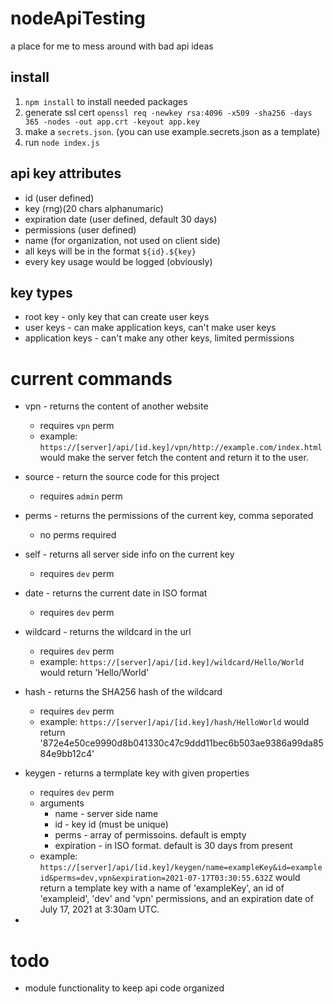 # nodeApiTesting
a place for me to mess around with bad api ideas
## install
1. ```npm install``` to install needed packages
2. generate ssl cert ```openssl req -newkey rsa:4096 -x509 -sha256 -days 365 -nodes -out app.crt -keyout app.key```
3. make a ```secrets.json```. (you can use example.secrets.json as a template)
4. run ```node index.js```

## api key attributes
* id (user defined)
* key (rng)(20 chars alphanumaric)
* expiration date (user defined, default 30 days)
* permissions (user defined)
* name (for organization, not used on client side)
* all keys will be in the format ```${id}.${key}```
* every key usage would be logged (obviously)

## key types
* root key - only key that can create user keys
* user keys - can make application keys, can't make user keys
* application keys - can't make any other keys, limited permissions

# current commands
* vpn - returns the content of another website
  * requires ```vpn``` perm
  * example: ```https://[server]/api/[id.key]/vpn/http://example.com/index.html``` would make the server fetch the content and return it to the user.
* source - return the source code for this project
  * requires ```admin``` perm
* perms - returns the permissions of the current key, comma seporated
  * no perms required
* self - returns all server side info on the current key
  * requires ```dev``` perm
* date - returns the current date in ISO format
  * requires ```dev``` perm
* wildcard - returns the wildcard in the url
  * requires ```dev``` perm
  * example: ```https://[server]/api/[id.key]/wildcard/Hello/World``` would return 'Hello/World'
* hash - returns the SHA256 hash of the wildcard
  * requires ```dev``` perm
  * example: ```https://[server]/api/[id.key]/hash/HelloWorld``` would return '872e4e50ce9990d8b041330c47c9ddd11bec6b503ae9386a99da8584e9bb12c4'



* keygen - returns a termplate key with given properties
  * requires ```dev``` perm
  * arguments
    * name - server side name
    * id - key id (must be unique)
    * perms - array of permissoins. default is empty
    * expiration - in ISO format. default is 30 days from present
  * example: ```https://[server]/api/[id.key]/keygen/name=exampleKey&id=exampleid&perms=dev,vpn&expiration=2021-07-17T03:30:55.632Z``` would return a template key with a name of 'exampleKey', an id of 'exampleid', 'dev' and 'vpn' permissions, and an expiration date of July 17, 2021 at 3:30am UTC.
* 


# todo
* module functionality to keep api code organized
